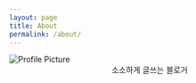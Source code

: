 ```yaml
---
layout: page
title: About
permalink: /about/
---
```


<img src="{{ site.baseurl }}/assets/profile-mc.jpg" title="Profile Picture" class="profile">

<center>소소하게 글쓰는 블로거</center>
<!--
Centrarium is a custom theme for Jekyll, made by [Ben Centra][bencentra] for his own blog. He'd be humbled if you liked it enough to use it as well! Installation and configuration instructions can be found in the [GitHub repository](https://github.com/bencentra/centrarium).
-->
<!--
This page is a good place to write about yourself, your project, your product, or whatever it is your site is for. You can replace the image above, or you can get rid of it entirely. 
-->
<!--
You can find out more info about customizing your Jekyll theme, as well as basic Jekyll usage documentation at [jekyllrb.com](http://jekyllrb.com/). And you can find the source code for Jekyll at [github.com/jekyll/jekyll](https://github.com/jekyll/jekyll)
-->
<!--
[centrarium]: https://github.com/bencentra/centrarium
[bencentra]: http://bencentra.com
[jekyll]: https://github.com/jekyll/jekyll
-->
